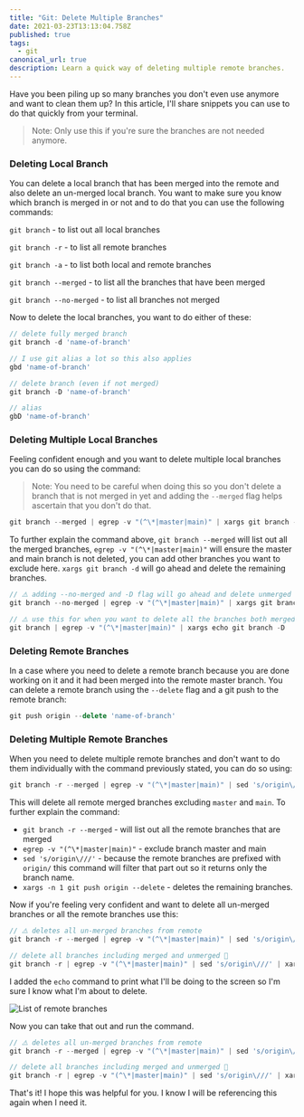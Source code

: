 ```yaml
---
title: "Git: Delete Multiple Branches"
date: 2021-03-23T13:13:04.758Z
published: true
tags:
  - git
canonical_url: true
description: Learn a quick way of deleting multiple remote branches.
---
```

Have you been piling up so many branches you don't even use anymore and want to clean them up? In this article, I'll share snippets you can use to do that quickly from your terminal.

> Note: Only use this if you're sure the branches are not needed anymore.

### Deleting Local Branch

You can delete a local branch that has been merged into the remote and also delete an un-merged local branch. You want to make sure you know which branch is merged in or not and to do that you can use the following commands:

`git branch` - to list out all local branches

`git branch -r` - to list all remote branches

`git branch -a` - to list both local and remote branches

`git branch --merged` - to list all the branches that have been merged

`git branch --no-merged` - to list all branches not merged

Now to delete the local branches, you want to do either of these:

```jsx
// delete fully merged branch
git branch -d 'name-of-branch' 

// I use git alias a lot so this also applies
gbd 'name-of-branch'

// delete branch (even if not merged)
git branch -D 'name-of-branch'

// alias 
gbD 'name-of-branch'
```

### Deleting Multiple Local Branches

Feeling confident enough and you want to delete multiple local branches you can do so using the command:

> Note: You need to be careful when doing this so you don't delete a branch that is not merged in yet and adding the `--merged` flag helps ascertain that you don't do that.

```jsx
git branch --merged | egrep -v "(^\*|master|main)" | xargs git branch -d
```

To further explain the command above, `git branch --merged` will list out all the merged branches, `egrep -v "(^\*|master|main)"` will ensure the master and main branch is not deleted,  you can add other branches you want to exclude here. `xargs git branch -d` will go ahead and delete the remaining branches.

```jsx
// ⚠️ adding --no-merged and -D flag will go ahead and delete unmerged branches
git branch --no-merged | egrep -v "(^\*|master|main)" | xargs git branch -D

// ⚠️ use this for when you want to delete all the branches both merged and unmerged
git branch | egrep -v "(^\*|master|main)" | xargs echo git branch -D
```

### Deleting Remote Branches

In a case where you need to delete a remote branch because you are done working on it and it had been merged into the remote master branch. You can delete a remote branch using the `--delete` flag and a git push to the remote branch:

```jsx
git push origin --delete 'name-of-branch'
```

### Deleting Multiple Remote Branches

When you need to delete multiple remote branches and don't want to do them individually with the command previously stated, you can do so using:

```jsx
git branch -r --merged | egrep -v "(^\*|master|main)" | sed 's/origin\///' | xargs -n 1 git push origin --delete
```

This will delete all remote merged branches excluding `master` and `main`. To further explain the command:

* `git branch -r --merged` - will list out all the remote branches that are merged
* `egrep -v "(^\*|master|main)"` - exclude branch master and main
* `sed 's/origin\///'` - because the remote branches are prefixed with `origin/` this command will filter that part out so it returns only the branch name.
* `xargs -n 1 git push origin --delete` - deletes the remaining branches.

Now if you're feeling very confident and want to delete all un-merged branches or all the remote branches use this:

```jsx
// ⚠️ deletes all un-merged branches from remote 
git branch -r --merged | egrep -v "(^\*|master|main)" | sed 's/origin\///' | xargs -n 1 echo git push origin --delete

// delete all branches including merged and unmerged 🙊 
git branch -r | egrep -v "(^\*|master|main)" | sed 's/origin\///' | xargs -n 1 echo git push origin --delete
```

I added the `echo` command to print what I'll be doing to the screen so I'm sure I know what I'm about to delete.

![List of remote branches](/images/uploads/screenshot-2021-03-23-at-14.09.22.png)

Now you can take that out and run the command.

```jsx
// ⚠️ deletes all un-merged branches from remote 
git branch -r --merged | egrep -v "(^\*|master|main)" | sed 's/origin\///' | xargs -n 1 git push origin --delete

// delete all branches including merged and unmerged 🙊 
git branch -r | egrep -v "(^\*|master|main)" | sed 's/origin\///' | xargs -n 1 git push origin --delete
```

That's it! I hope this was helpful for you. I know I will be referencing this again when I need it.